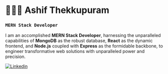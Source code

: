# 👨🏻‍💻 Ashif Thekkupuram

### **`MERN Stack Developer`**

I am an accomplished **MERN Stack Developer**, harnessing the unparalleled capabilities of **MongoDB** as the robust database, **React** as the dynamic frontend, and **Node.js** coupled with **Express** as the formidable backbone, to engineer transformative web solutions with unparalleled power and precision.


<p align="left">
  <a href="https://www.linkedin.com/in/ashif-thekkupuram-87985818a/" target=”_blank”>
    <img alt="Linkedin" title="Linkedin" src="https://img.shields.io/badge/LinkedIn-0077B5?style=for-the-badge&logo=linkedin&logoColor=white"/></a>
  
</p>

